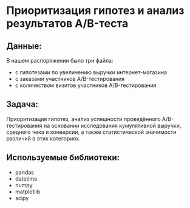 # Приоритизация гипотез и анализ результатов А/B-теста
## Данные:
В нашем распоряжении было три файла:
- с гипотезами по увеличению выручки интернет-магазина
- с заказами участников A/B-тестирования
- с количеством визитов участников A/B-тестирования
## Задача:
Приоритизация гипотез, анализ успешности проведённого А/B-тестирования на основании исследования кумулятивной выручки, среднего чека и конверсии, а также статистической значимости различий в этих категориях.
## Используемые библиотеки:
- pandas
- datetime 
- numpy 
- matplotlib 
- scipy
